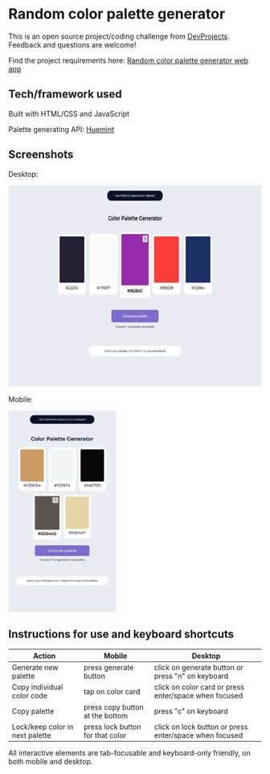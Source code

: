 # Random color palette generator

This is an open source project/coding challenge from [DevProjects](http://www.codementor.io/projects). Feedback and questions are welcome!

Find the project requirements here: [Random color palette generator web app](https://www.codementor.io/projects/web/random-color-palette-generator-web-app-ccdljvurh6)

## Tech/framework used
Built with HTML/CSS and JavaScript

Palette generating API: [Huemint](https://huemint.com/about#:~:text=)

## Screenshots
Desktop:

<img src="desktop.png" height="400">

Mobile:

<img src="mobile.png" height="400">

## Instructions for use and keyboard shortcuts

| Action                         | Mobile                           | Desktop                                                |
|--------------------------------|----------------------------------|--------------------------------------------------------|
| Generate new palette           | press generate button            | click on generate button or press "n" on keyboard      |
| Copy individual color code     | tap on color card                | click on color card or press enter/space when focused  |
| Copy palette                   | press copy button at the bottom  | press "c" on keyboard                                  |
| Lock/keep color in next palette| press lock button for that color | click on lock button or press enter/space when focused |

All interactive elements are tab-focusable and keyboard-only friendly, on both mobile and desktop.